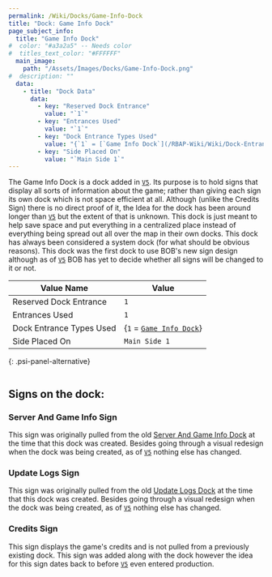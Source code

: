 ```yaml
---
permalink: /Wiki/Docks/Game-Info-Dock
title: "Dock: Game Info Dock"
page_subject_info:
  title: "Game Info Dock"
#  color: "#a3a2a5" -- Needs color
#  titles_text_color: "#FFFFFF"
  main_image:
    path: "/Assets/Images/Docks/Game-Info-Dock.png"
#  description: ""
  data:
    - title: "Dock Data"
      data:
        - key: "Reserved Dock Entrance"
          value: "`1`"
        - key: "Entrances Used"
          value: "`1`"
        - key: "Dock Entrance Types Used"
          value: "{`1` = [`Game Info Dock`](/RBAP-Wiki/Wiki/Dock-Entrance-Types/Game-Info-Dock)}"
        - key: "Side Placed On"
          value: "`Main Side 1`"
---
```


The Game Info Dock is a dock added in [`V5`](/RBAP-Wiki/Posts/Update-Log/5-0-0). Its purpose is to hold signs that display all sorts of information about the game; rather than giving each sign its own dock which is not space efficient at all. Although (unlike the Credits Sign) there is no direct proof of it, the Idea for the dock has been around longer than [`V5`](/RBAP-Wiki/Posts/Update-Log/5-0-0) but the extent of that is unknown. This dock is just meant to help save space and put everything in a centralized place instead of everything being spread out all over the map in their own docks. This dock has always been considered a system dock (for what should be obvious reasons). This dock was the first dock to use BOB's new sign design although as of [`V5`](/RBAP-Wiki/Posts/Update-Log/5-0-0) BOB has yet to decide whether all signs will be changed to it or not.

| Value Name               | Value |
|-|-|
| Reserved Dock Entrance   | `1` |
| Entrances Used           | `1` |
| Dock Entrance Types Used | {`1` = [`Game Info Dock`](/RBAP-Wiki/Wiki/Dock-Entrance-Types/Game-Info-Dock)} |
| Side Placed On           | `Main Side 1` |
{: .psi-panel-alternative}

<img class="dock-image" src="/RBAP-Wiki/Assets/Images/Docks/Game-Info-Dock.png" alt="">

## Signs on the dock:

### Server And Game Info Sign

This sign was originally pulled from the old [Server And Game Info Dock](/RBAP-Wiki/Wiki/Docks/Server-And-Game-Info-Dock) at the time that this dock was created. Besides going through a visual redesign when the dock was being created, as of [`V5`](/RBAP-Wiki/Posts/Update-Log/5-0-0) nothing else has changed.

### Update Logs Sign

This sign was originally pulled from the old [Update Logs Dock](/RBAP-Wiki/Wiki/Docks/Update-Logs-Dock) at the time that this dock was created. Besides going through a visual redesign when the dock was being created, as of [`V5`](/RBAP-Wiki/Posts/Update-Log/5-0-0) nothing else has changed.

### Credits Sign

This sign displays the game's credits and is not pulled from a previously existing dock. This sign was added along with the dock however the idea for this sign dates back to before [`V5`](/RBAP-Wiki/Posts/Update-Log/5-0-0) even entered production.